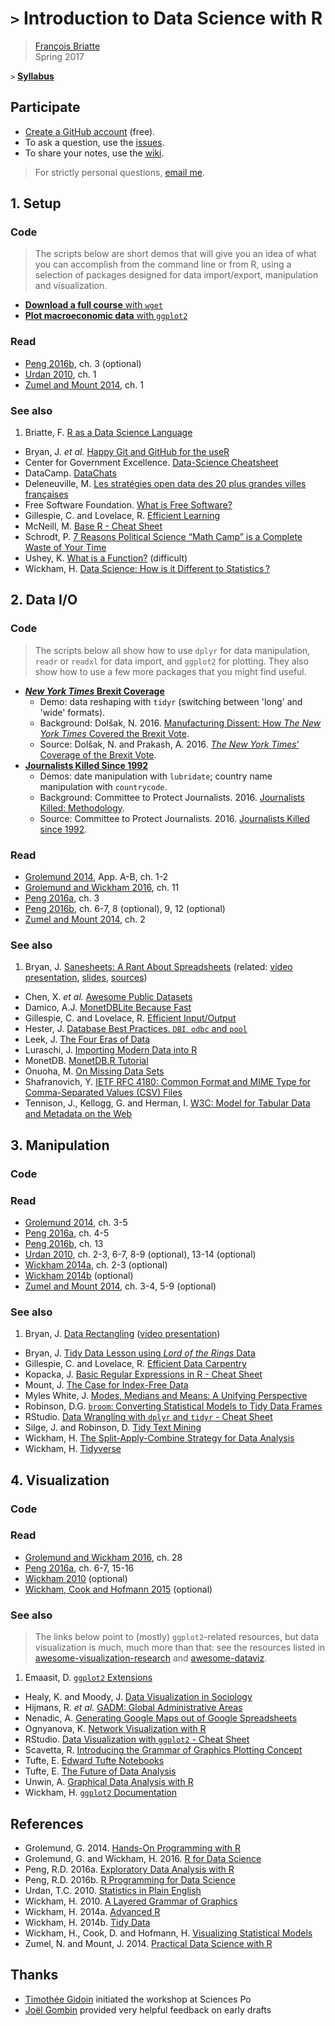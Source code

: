 # `>` Introduction to Data Science with R

> [François Briatte](http://f.briatte.org/)  
> Spring 2017

`>` __[Syllabus](https://frama.link/dsr16sy)__

## Participate

* [Create a GitHub account](https://github.com/join) (free).
* To ask a question, use the [issues](https://github.com/briatte/dsr/issues).
* To share your notes, use the [wiki](https://github.com/briatte/dsr/wiki).

> For strictly personal questions, [email me](mailto:francois.briatte@sciencespo.fr).

## 1. Setup

### Code

> The scripts below are short demos that will give you an idea of what you can accomplish from the command line or from R, using a selection of packages designed for data import/export, manipulation and visualization.

- [__Download a full course__ with `wget`](https://github.com/briatte/dsr/blob/master/s1/wget.sh)
- [__Plot macroeconomic data__ with `ggplot2`](https://github.com/briatte/dsr/blob/master/s1/debt.r)

### Read

- [Peng 2016b][peng-2016b], ch. 3 (optional)
- [Urdan 2010][urdan-2010], ch. 1
- [Zumel and Mount 2014][zumel-mount-2014], ch. 1

### See also

1.  Briatte, F. [R as a Data Science Language](http://f.briatte.org/r/r-as-a-data-science-language)
-   Bryan, J. _et al._ [Happy Git and GitHub for the useR](http://happygitwithr.com/)
-   Center for Government Excellence. [Data-Science Cheatsheet](https://github.com/govex/Data-Science)
-   DataCamp. [DataChats](https://www.youtube.com/playlist?list=PLjgj6kdf_snYAqMEWOlql_DVMPbh8dtP1)
-   Deleneuville, M. [Les stratégies open data des 20 plus grandes villes françaises](http://www.journaldunet.com/economie/services/1189782-les-strategies-open-data-des-20-plus-grandes-villes-francaises/)
-   Free Software Foundation. [What is Free Software?](https://www.gnu.org/philosophy/free-sw.html)
-   Gillespie, C. and Lovelace, R. [Efficient Learning](https://bookdown.org/csgillespie/efficientR/learning.html)
-   McNeill, M. [Base R - Cheat Sheet](https://www.rstudio.com/wp-content/uploads/2016/10/r-cheat-sheet-3.pdf)
-   Schrodt, P. [7 Reasons Political Science “Math Camp” is a Complete Waste of Your Time](https://asecondmouse.wordpress.com/2016/03/14/7-reasons-political-science-math-camp-is-a-complete-waste-of-your-time/)
-   Ushey, K. [What is a Function?](https://kevinushey.github.io/blog/2015/11/22/what-is-a-function/) (difficult)
-   Wickham, H. [Data Science: How is it Different to Statistics ?](http://bulletin.imstat.org/2014/09/data-science-how-is-it-different-to-statistics%E2%80%89/)

## 2. Data I/O

### Code

> The scripts below all show how to use `dplyr` for data manipulation, `readr` or `readxl` for data import, and `ggplot2` for plotting. They also show how to use a few more packages that you might find useful.

- __[_New York Times_ Brexit Coverage](https://github.com/briatte/dsr/blob/master/s2/nyt-brexit.r)__
  - Demo: data reshaping  with `tidyr` (switching between 'long' and 'wide' formats).
  - Background: Dolšak, N. 2016. [Manufacturing Dissent: How _The New York Times_ Covered the Brexit Vote](http://duckofminerva.com/2016/09/manufacturing-dissent-how-the-new-york-times-covered-the-brexit-vote.html).
  - Source: Dolšak, N. and Prakash, A. 2016. [_The New York Times_’ Coverage of the Brexit Vote](http://faculty.washington.edu/nives/replication_data.html).
- __[Journalists Killed Since 1992](https://github.com/briatte/dsr/blob/master/s2/cpj-journalists.r)__
  - Demos: date manipulation with `lubridate`; country name manipulation with `countrycode`.
  - Background: Committee to Protect Journalists. 2016. [Journalists Killed: Methodology](https://www.cpj.org/killed/methodology.php).
  - Source: Committee to Protect Journalists. 2016. [Journalists Killed since 1992](https://www.cpj.org/killed/).

### Read

- [Grolemund 2014][grolemund-2014], App. A-B, ch. 1-2
- [Grolemund and Wickham 2016][grolemund-wickham-2016], ch. 11
- [Peng 2016a][peng-2016a], ch. 3
- [Peng 2016b][peng-2016b], ch. 6-7, 8 (optional), 9, 12 (optional)
- [Zumel and Mount 2014][zumel-mount-2014], ch. 2

### See also

1.  Bryan, J. [Sanesheets: A Rant About Spreadsheets](https://github.com/jennybc/sanesheets) (related: [video presentation](https://channel9.msdn.com/Events/useR-international-R-User-conference/useR2016/jailbreakr-Get-out-of-Excel-free), [slides](https://speakerdeck.com/jennybc/spreadsheets), [sources](https://github.com/jennybc/2016-06_spreadsheets))
-   Chen, X. _et al._ [Awesome Public Datasets](https://github.com/caesar0301/awesome-public-datasets)
-   Damico, A.J. [MonetDBLite Because Fast](http://www.asdfree.com/2016/06/monetdblite-because-fast.html)
-   Gillespie, C. and Lovelace, R. [Efficient Input/Output](https://bookdown.org/csgillespie/efficientR/input-output.html)
-   Hester, J. [Database Best Practices. `DBI`, `odbc` and `pool`](https://github.com/jimhester/presentations/blob/master/2016_12_15-CRUG-Database_Best_Practices/CRUG-2016_12_14.Rmd)
-   Leek, J. [The Four Eras of Data](http://simplystatistics.org/2016/12/16/the-four-eras-of-data/)
-   Luraschi, J. [Importing Modern Data into R](https://channel9.msdn.com/Events/useR-international-R-User-conference/useR2016/Importing-modern-data-into-R)
-   MonetDB. [MonetDB.R Tutorial](https://www.monetdb.org/Documentation/UserGuide/MonetDB-R)
-   Onuoha, M. [On Missing Data Sets](https://github.com/MimiOnuoha/missing-datasets)
-   Shafranovich, Y. [IETF RFC 4180: Common Format and MIME Type for Comma-Separated Values (CSV) Files](https://tools.ietf.org/html/rfc4180)
-   Tennison, J., Kellogg, G. and Herman, I. [W3C: Model for Tabular Data and Metadata on the Web](https://www.w3.org/TR/tabular-data-model/)

## 3. Manipulation

### Code

### Read

- [Grolemund 2014][grolemund-2014], ch. 3-5
- [Peng 2016a][peng-2016a], ch. 4-5
- [Peng 2016b][peng-2016b], ch. 13
- [Urdan 2010][urdan-2010], ch. 2-3, 6-7, 8-9 (optional), 13-14 (optional)
- [Wickham 2014a][wickham-2014a], ch. 2-3 (optional)
- [Wickham 2014b][wickham-2014b] (optional)
- [Zumel and Mount 2014][zumel-mount-2014], ch. 3-4, 5-9 (optional)

### See also

1.  Bryan, J. [Data Rectangling](https://speakerdeck.com/jennybc/data-rectangling) ([video presentation](https://youtu.be/4MfUCX_KpdE))
-   Bryan, J. [Tidy Data Lesson using _Lord of the Rings_ Data](https://github.com/jennybc/lotr-tidy)
-   Gillespie, C. and Lovelace, R. [Efficient Data Carpentry](https://bookdown.org/csgillespie/efficientR/data-carpentry.html)
-   Kopacka, J. [Basic Regular Expressions in R - Cheat Sheet](https://www.rstudio.com/wp-content/uploads/2016/09/RegExCheatsheet.pdf)
-   Mount, J. [The Case for Index-Free Data](http://www.win-vector.com/blog/2016/12/the-case-for-index-free-data-manipulation/)
-   Myles White, J. [Modes, Medians and Means: A Unifying Perspective](http://www.johnmyleswhite.com/notebook/2013/03/22/modes-medians-and-means-an-unifying-perspective/)
-   Robinson, D.G. [`broom`: Converting Statistical Models to Tidy Data Frames](https://channel9.msdn.com/Events/useR-international-R-User-conference/useR2016/broom-Converting-statistical-models-to-tidy-data-frames)
-   RStudio. [Data Wrangling with `dplyr` and `tidyr` - Cheat Sheet](https://www.rstudio.com/wp-content/uploads/2015/02/data-wrangling-cheatsheet.pdf)
-   Silge, J. and Robinson, D. [Tidy Text Mining](http://tidytextmining.com/)
-   Wickham, H. [The Split-Apply-Combine Strategy for Data Analysis](http://vita.had.co.nz/papers/plyr.html)
-   Wickham, H. [Tidyverse](http://tidyverse.org/)

## 4. Visualization

### Code

### Read

- [Grolemund and Wickham 2016][grolemund-wickham-2016], ch. 28
- [Peng 2016a][peng-2016a], ch. 6-7, 15-16
- [Wickham 2010][wickham-2010] (optional)
- [Wickham, Cook and Hofmann 2015][wickham-cook-hofmann-2015] (optional)

### See also

> The links below point to (mostly) `ggplot2`-related resources, but data visualization is much, much more than that: see the resources listed in [awesome-visualization-research](https://github.com/mathisonian/awesome-visualization-research) and [awesome-dataviz](https://github.com/fasouto/awesome-dataviz).

1.  Emaasit, D. [`ggplot2` Extensions](http://www.ggplot2-exts.org/gallery/)
-   Healy, K. and Moody, J. [Data Visualization in Sociology](https://kieranhealy.org/files/papers/data-visualization.pdf)
-   Hijmans, R. _et al._ [GADM: Global Administrative Areas](http://gadm.org/)
-   Nenadic, A. [Generating Google Maps out of Google Spreadsheets](https://www.software.ac.uk/generating-google-maps-out-google-spreadsheets)
-   Ognyanova, K. [Network Visualization with R](http://kateto.net/network-visualization)
-   RStudio. [Data Visualization with `ggplot2` - Cheat Sheet](https://www.rstudio.com/wp-content/uploads/2016/11/ggplot2-cheatsheet-2.1.pdf)
-   Scavetta, R. [Introducing the Grammar of Graphics Plotting Concept](http://www.science-craft.com/2014/07/08/introducing-the-grammar-of-graphics-plotting-concept/)
-   Tufte, E. [Edward Tufte Notebooks](https://www.edwardtufte.com/tufte/)
-   Tufte, E. [The Future of Data Analysis](https://youtu.be/rHUDJ8RyseQ)
-   Unwin, A. [Graphical Data Analysis with R](http://www.gradaanwr.net/)
-   Wickham, H. [`ggplot2` Documentation](http://docs.ggplot2.org/current/)

## References

- Grolemund, G. 2014. [Hands-On Programming with R][grolemund-2014]
- Grolemund, G. and Wickham, H. 2016. [R for Data Science][grolemund-wickham-2016]
- Peng, R.D. 2016a. [Exploratory Data Analysis with R][peng-2016a]
- Peng, R.D. 2016b. [R Programming for Data Science][peng-2016b]
- Urdan, T.C. 2010. [Statistics in Plain English][urdan-2010]
- Wickham, H. 2010. [A Layered Grammar of Graphics][wickham-2010]
- Wickham, H. 2014a. [Advanced R][wickham-2014a]
- Wickham, H. 2014b. [Tidy Data][wickham-2014b]
- Wickham, H., Cook, D. and Hofmann, H. [Visualizing Statistical Models][wickham-cook-hofmann-2015]
- Zumel, N. and Mount, J. 2014. [Practical Data Science with R][zumel-mount-2014]

## Thanks

- [Timothée Gidoin](https://github.com/Gidoin) initiated the workshop at Sciences Po
- [Joël Gombin](https://github.com/joelgombin) provided very helpful feedback on early drafts

[grolemund-2014]: http://shop.oreilly.com/product/0636920028574.do "'Hands-On Programming with R'"
[grolemund-wickham-2016]: http://r4ds.had.co.nz/ "'R for Data Science'"
[peng-2016a]: https://leanpub.com/exdata "'Exploratory Data Analysis with R'"
[peng-2016b]: https://leanpub.com/rprogramming "'R Programming for Data Science'"
[urdan-2010]: http://www.routledge.com/books/details/9780415872911/ "'Statistics in Plain English'"
[wickham-2010]: http://vita.had.co.nz/papers/layered-grammar.html "'A Layered Grammar of Graphics'"
[wickham-2014a]: http://adv-r.had.co.nz/ "'Advanced R'"
[wickham-2014b]: http://vita.had.co.nz/papers/tidy-data.html "'Tidy Data'"
[wickham-cook-hofmann-2015]: http://vita.had.co.nz/papers/model-vis.html "'Visualizing Statistical Models'"
[zumel-mount-2014]: http://www.win-vector.com/blog/2013/06/what-is-practical-data-science-with-r/ "'Practical Data Science with R'"

